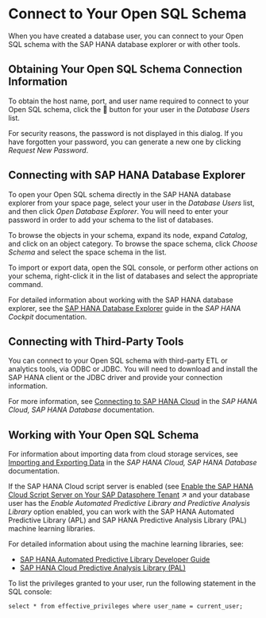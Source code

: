 <!-- loiob78ad208f8c4494489aabf97284679b6 -->

<link rel="stylesheet" type="text/css" href="../../css/sap-icons.css"/>

# Connect to Your Open SQL Schema

When you have created a database user, you can connect to your Open SQL schema with the SAP HANA database explorer or with other tools.



<a name="loiob78ad208f8c4494489aabf97284679b6__section_efv_nx1_btb"/>

## Obtaining Your Open SQL Schema Connection Information

To obtain the host name, port, and user name required to connect to your Open SQL schema, click the <span class="FPA-icons-V3"></span> button for your user in the *Database Users* list.

For security reasons, the password is not displayed in this dialog. If you have forgotten your password, you can generate a new one by clicking *Request New Password*.



<a name="loiob78ad208f8c4494489aabf97284679b6__section_qqg_nx1_btb"/>

## Connecting with SAP HANA Database Explorer

To open your Open SQL schema directly in the SAP HANA database explorer from your space page, select your user in the *Database Users* list, and then click *Open Database Explorer*. You will need to enter your password in order to add your schema to the list of databases.

To browse the objects in your schema, expand its node, expand *Catalog*, and click on an object category. To browse the space schema, click *Choose Schema* and select the space schema in the list.

To import or export data, open the SQL console, or perform other actions on your schema, right-click it in the list of databases and select the appropriate command.

For detailed information about working with the SAP HANA database explorer, see the [SAP HANA Database Explorer](https://help.sap.com/docs/SAP_HANA_COCKPIT/e8d0ddfb84094942a9f90288cd6c05d3/7fa981c8f1b44196b243faeb4afb5793.html) guide in the *SAP HANA Cockpit* documentation.



<a name="loiob78ad208f8c4494489aabf97284679b6__section_tpz_px1_btb"/>

## Connecting with Third-Party Tools

You can connect to your Open SQL schema with third-party ETL or analytics tools, via ODBC or JDBC. You will need to download and install the SAP HANA client or the JDBC driver and provide your connection information.

For more information, see [Connecting to SAP HANA Cloud](https://help.sap.com/viewer/db19c7071e5f4101837e23f06e576495/latest/en-US/fc071cc431624642bfc09450fd84ca7e.html) in the *SAP HANA Cloud, SAP HANA Database* documentation.



<a name="loiob78ad208f8c4494489aabf97284679b6__section_kyr_k4p_btb"/>

## Working with Your Open SQL Schema

For information about importing data from cloud storage services, see [Importing and Exporting Data](https://help.sap.com/viewer/f9c5015e72e04fffa14d7d4f7267d897/latest/en-US/261937915fa5438ca545b8278b2979b7.html) in the *SAP HANA Cloud, SAP HANA Database* documentation.

If the SAP HANA Cloud script server is enabled \(see [Enable the SAP HANA Cloud Script Server on Your SAP Datasphere Tenant](https://help.sap.com/viewer/935116dd7c324355803d4b85809cec97/DEV_CURRENT/en-US/287194276a7d4d778ec98fdde5f61335.html "You can enable the SAP HANA Cloud script server on your SAP Datasphere tenant to access the SAP HANA Automated Predictive Library (APL) and SAP HANA Predictive Analysis Library (PAL) machine learning libraries.") :arrow_upper_right: and your database user has the *Enable Automated Predictive Library and Predictive Analysis Library* option enabled, you can work with the SAP HANA Automated Predictive Library \(APL\) and SAP HANA Predictive Analysis Library \(PAL\) machine learning libraries.

For detailed information about using the machine learning libraries, see:

-   [SAP HANA Automated Predictive Library Developer Guide](https://help.sap.com/viewer/7223667230cb471ea916200712a9c682/2101/en-US)
-   [SAP HANA Cloud Predictive Analysis Library \(PAL\)](https://help.sap.com/viewer/319d36de4fd64ac3afbf91b1fb3ce8de/2020_03_QRC/en-US/c9eeed704f3f4ec39441434db8a874ad.html)

To list the privileges granted to your user, run the following statement in the SQL console:

```
select * from effective_privileges where user_name = current_user;
```

